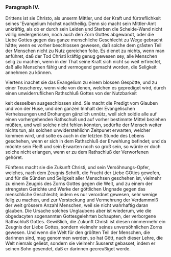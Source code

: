 
### Paragraph IV. ###

Drittens ist sie Christo, als unserm Mittler,
und der Kraft und fürtreflichkeit seines 'Evangelium
höchst nachtheilig. Denn sic macht sein Mittler-Amt
unkräftig, als ob er durch sein Leiden und
Sterben die Scheide-Wand nicht völlig niedergerissen,
noch auch den Zorn Gottes abgewandt, oder die Liebe
Gottes gegen das ganze menschliche Geschlecht zu Wege
gebracht håtte; wenn es vorher beschlossen gewesen,
daß solche dem gråsten Teil der Menschen nicht zu
Nutz gereichen folte. Es dienet zu nichts, wenn man
anführet, daß der Tod Christi kräftig genug gewesen sey,
alle Menschen selig zu machen, wenn in der That seine
Kraft sich nicht so weit erfirecfet, daß alle Menschen
fähig und vermogend gemacht worden, die Seligkeit
annehmen zu können.

Viertens inachet sie das Evangelium zu einem
blossen Gespötte, und zu einer Teuscherey, wenn
viele von denen, welchen es geprediget wird, durch einen
unwiderruflichen Rathschluß Gottes von der Nutzbarkeit 
<!-- content-0131.xml Seite 172 -->
keit desselben ausgeschlossen sind. Sie macht die Predigt
vom Glauben und von der Huse, und den ganzen
Innhalt der Evangelischen Verheissungen und Drohungen
gänzlich unnütz, weil sich soldie alle auf einen vorhergehenden
Rathschuß und auf vorher bestimmte Mittel
beziehen müßten, und weil solche nicht fehlen könnten,
sodürfte der Mensch weiter nichts tun, als solchen
unwiderstehlichn Zeitpunet erwarten, welcher kommen
wird, und solte es auch in der letzten Stunde des
Lebens geschehen, wenn er sich in dem Rathschluß der
Erwehlung befindet; und da möchte sein Fleiß und
sein Erwarten noch so groß sein, so würde er doch solche
nicht erlangen, wenn er zu dem Rathschluß der Verworfenen
gehöret. 

Fünftens macht sie die Zukunft Christi, und
sein Versöhnungs-Opfer, welches, nach dem Zeugnis
Schrift, die Frucht der Liebe GOties gewefen,
und für die Sünden und Seligkeit aller Menschsen geschehen
ist, vielmehr zu einem Zeugnis des Zorns
Gottes gegen die Welt, und zu einem der strengsten
Gerichte und Werke der göttlichen Ungnade
gegen das menschliche Geschlecht; indem es nur
verordnet gewesen, sehr wenige felig zu machen, und zur
Verstockung und Vermehrung der Verdammniß der
weit grössern Anzahl Menschen, weil sie nicht wahrhaftig
daran glauben. Die Ursache solches Unglaubens
aber ist wiederum, wie die obgedacyten sogenannten
Gottesgelehrten bchaupten, der verborgene Rathschluß
Gottes. Gewißlich, die Zukunft Christi ist diesen
nimmermehr ein Zeugnis der Liebe Gottes, sondern
vielmehr seines unversöhnlichen Zorns gewesen. Und
wenn die Welt für den größten Teil der Menschen, die
darinnen sind, mag genommen werden, so hat Gött,
nach dieser Lehre, die Welt niemals geliebt, sondern
sie vielmehr åusserst gebasset, indem er seinen Sohn gesendet,
daß er darinnen gecreußiget werde.
